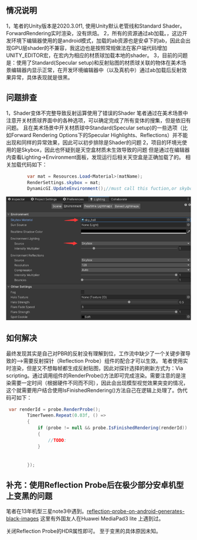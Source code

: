 ## 情况说明
1，笔者的Unity版本是2020.3.0f1, 使用Unity默认老管线和Standard Shader。ForwardRendering实时渲染，没有烘焙。
2，所有的资源通过ab加载。，这边开发环境下编辑器使用的是android模式，加载的ab资源也是安卓下的ab，因此会出现GPU层shader的不兼容，我这边也是按照常规做法在客户端代码增加UNITY_EDITOR宏，在宏内为相应的材质球加载本地的shader。
3，目前的问题是：使用了Standard(Specular setup)和反射贴图的材质球关联的物体在美术场景编辑器内显示正常，在开发环境编辑器中（以及真机中）通过ab加载后反射效果异常，具体表现就是很黑。

## 问题排查
1，Shader变体不完整导致反射运算使用了错误的Shader
笔者通过在美术场景中注意开关材质球界面中的各种选项，可以确定完成了所有变体的搜集，但是依旧有问题。
且在美术场景中开关材质球中Standard(Specular setup)的一些选项（比如Forward Rendering Options下的Specular Highlights、Reflections）并不能出现和同样的异常效果，因此可以初步排除是Shader的问题
2，项目的环境光使用的是Skybox，因此也怀疑到是天空盒材质未生效导致的问题
但是通过在编辑器内查看Lighting->Environment面板，发现运行后相关天空盒是正确加载了的。
相关加载代码如下：
```csharp
        var mat = Resources.Load<Material>(matName);
        RenderSettings.skybox = mat; 
        DynamicGI.UpdateEnvironment();//must call this fuction,or skybox will not work corecctly
```
![](https://raw.githubusercontent.com/iningwei/SelfPictureHost/master/Blog/20210907154426.png)


## 如何解决
最终发现其实是自己对PBR的反射没有理解到位，工作流中缺少了一个关键步骤导致的-->需要反射探针（Reflection Probe）组件的配合才可以生效。
笔者使用实时渲染，但是又不想每帧都生成反射贴图，因此对探针选择的刷新方式为：Via scripting。通过调用组件的RenderProbe()方法即可完成渲染。需要注意的是渲染需要一定时间（根据硬件不同而不同），因此会出现模型视觉效果突变的情况，这个就需要用户结合使用IsFinishedRendering()方法自己在逻辑上处理了。伪代码可如下：
```csharp
 var renderId = probe.RenderProbe();
        TimerTween.Repeat(0.03f, () =>
        {
            if (probe != null && probe.IsFinishedRendering(renderId))
            {
				//TODO:
            }

           
        });
```

## 补充：使用Reflection Probe后在极少部分安卓机型上变黑的问题
笔者在13年机型三星note3中遇到。[reflection-probe-on-android-generates-black-images](https://forum.unity.com/threads/reflection-probe-on-android-generates-black-images.418445/) 这里有外国友人在Huawei MediaPad3 lite 上遇到过。

关闭Reflection Probe的HDR属性即可。
至于变黑的具体原因未知。